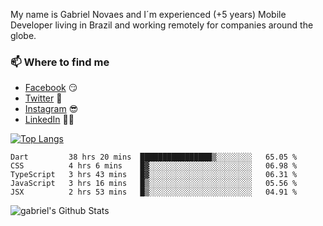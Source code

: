 
<!--
### Hi there 👋

**gblnovaes/gblnovaes** is a ✨ _special_ ✨ repository because its `README.md` (this file) appears on your GitHub profile.

Here are some ideas to get you started:

- 🔭 I’m currently working on ...
- 🌱 I’m currently learning ...
- 👯 I’m looking to collaborate on ...
- 🤔 I’m looking for help with ...
- 💬 Ask me about ...
- 📫 How to reach me: ...
- 😄 Pronouns: ...
- ⚡ Fun fact: ...
-->

My name is Gabriel Novaes and I´m experienced (+5 years) Mobile Developer living in Brazil and working remotely for companies around the globe. 



### 📫 Where to find me
- [Facebook](https://facebook.com/gblnovaes) 😏
- [Twitter](https://twitter.com/gblnovaes) 🐤
- [Instagram](https://instagram.com/gblnovaes_) 😎
- [LinkedIn](https://linkedin.com/in/gblnovaes) 👨💼

<!--- [Website](https://gabrielnovaes.com.br) 😏🔗 -->

[![Top Langs](https://github-readme-stats.vercel.app/api/top-langs/?username=gblnovaes)](https://github.com/gblnovaes/github-readme-stats)

<!--START_SECTION:waka-->
```text
Dart         38 hrs 20 mins  ████████████████▒░░░░░░░░   65.05 % 
CSS          4 hrs 6 mins    █▓░░░░░░░░░░░░░░░░░░░░░░░   06.98 % 
TypeScript   3 hrs 43 mins   █▓░░░░░░░░░░░░░░░░░░░░░░░   06.31 % 
JavaScript   3 hrs 16 mins   █▒░░░░░░░░░░░░░░░░░░░░░░░   05.56 % 
JSX          2 hrs 53 mins   █▒░░░░░░░░░░░░░░░░░░░░░░░   04.91 % 
```
<!--END_SECTION:waka-->

![gabriel's Github Stats](https://github-readme-stats.vercel.app/api?username=gblnovaes&show_icons=true&theme=radical)
